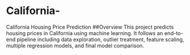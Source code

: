 # California-
California Housing Price Prediction
##Overview
This project predicts housing prices in California using machine learning. It follows an end-to-end pipeline including data exploration, outlier treatment, feature scaling, multiple regression models, and final model comparison.
